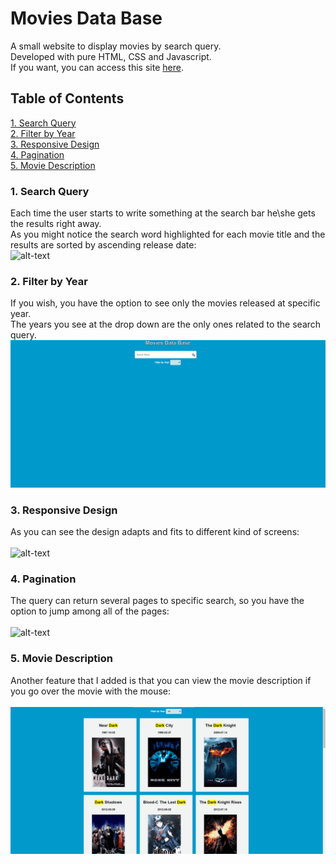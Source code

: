 # Movies Data Base

A small website to display movies by search query.<br/>
Developed with pure HTML, CSS and Javascript.<br/>
If you want, you can access this site [here](https://the-movies-data-base.herokuapp.com/).

## Table of Contents

[1. Search Query](#Search_Query)<br/>
[2. Filter by Year](#Filter_by_Year)<br/>
[3. Responsive Design](#Responsive_Design)<br/>
[4. Pagination](#Pagination)<br/>
[5. Movie Description](#Movie_Description)<br/>

<a name="Search_Query">

### 1. Search Query

Each time the user starts to write something at the search bar he\she gets the results right away.<br/>
As you might notice the search word highlighted for each movie title and the results are sorted by ascending release date:<br/>
![alt-text](./screenshots/BasicSearch.gif)

<a name="Filter_by_Year">

### 2. Filter by Year

If you wish, you have the option to see only the movies released at specific year.<br/>
The years you see at the drop down are the only ones related to the search query.
![alt-text](./screenshots/YearFilter.gif)

<a name="Responsive_Design">

### 3. Responsive Design

As you can see the design adapts and fits to different kind of screens:<br/>  
![alt-text](./screenshots/ResponsiveDesign.gif)

<a name="Pagination">

### 4. Pagination

The query can return several pages to specific search, so you have the option to jump among all of the pages:<br/>  
![alt-text](./screenshots/pagination.gif)

<a name="Movie_Description">

### 5. Movie Description

Another feature that I added is that you can view the movie description if you go over the movie with the mouse:<br/>  
![alt-text](./screenshots/MovieDescription.gif)
